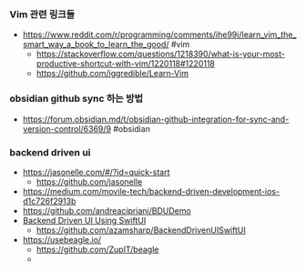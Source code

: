 ### Vim 관련 링크들
- https://www.reddit.com/r/programming/comments/ihe99i/learn_vim_the_smart_way_a_book_to_learn_the_good/ #vim 
	- https://stackoverflow.com/questions/1218390/what-is-your-most-productive-shortcut-with-vim/1220118#1220118
	- https://github.com/iggredible/Learn-Vim 
### obsidian github sync 하는 방법
- https://forum.obsidian.md/t/obsidian-github-integration-for-sync-and-version-control/6369/9 #obsidian 
### backend driven ui
- https://jasonelle.com/#/?id=quick-start
	- https://github.com/jasonelle
- https://medium.com/movile-tech/backend-driven-development-ios-d1c726f2913b
- https://github.com/andreacipriani/BDUDemo
- [Backend Driven UI Using SwiftUI](https://www.youtube.com/watch?v=uq6KBsDt8tI)
	- https://github.com/azamsharp/BackendDrivenUISwiftUI
- https://usebeagle.io/
	- https://github.com/ZupIT/beagle
	- 
	
	